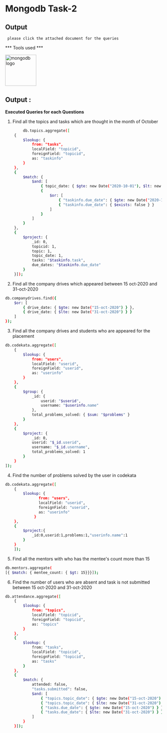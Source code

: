 # Mongodb Task-2

## Output 

``` please click the attached document for the queries```

*** Tools used ***

<div align="left">
  <img src="https://www.svgrepo.com/show/303232/mongodb-logo.svg" height="100" alt="mongodb logo"  />
  <img width="50" />
  </div>

## Output :

**Executed Queries for each Questions**

1. Find all the topics and tasks which are thought in the month of October 

```bash
        db.topics.aggregate([
    {
        $lookup: {
            from: "tasks",
            localField: "topicid",
            foreignField: "topicid",
            as: "taskinfo"
        }
    },
    {
        $match: {
            $and: [
                { topic_date: { $gte: new Date("2020-10-01"), $lt: new Date("2020-11-01") } },
                {
                    $or: [
                        { "taskinfo.due_date": { $gte: new Date("2020-10-01"), $lt: new Date("2020-11-01") } },
                        { "taskinfo.due_date": { $exists: false } }
                    ]
                }
            ]
        }
    },
    {
        $project: {
            _id: 0,
            topicid: 1,
            topic: 1,
            topic_date: 1,
            tasks: "$taskinfo.task",
            due_dates: "$taskinfo.due_date"
        }
    }]);

```

2. Find all the company drives which appeared between 15 oct-2020 and 31-oct-2020 

```bash
db.companydrives.find({
    $or: [
        { drive_date: { $gte: new Date("15-oct-2020") } },
        { drive_date: { $lte: new Date("31-oct-2020") } }
    ]
});

```

3. Find all the company drives and students who are appeared for the placement

```bash
db.codekata.aggregate([
    {
        $lookup: {
            from: "users",
            localField: "userid",
            foreignField: "userid",
            as: "userinfo"
        }
    },
    {
        $group: {
            _id: {
                userid: "$userid",
                username: "$userinfo.name"
            },
            total_problems_solved: { $sum: "$problems" }
        }
    },
    {
        $project: {
            _id: 0,
            userid: "$_id.userid",
            username: "$_id.username",
            total_problems_solved: 1
        }
    }
]);
```

4. Find the number of problems solved by the user in codekata

```bash
db.codekata.aggregate([
    {
        $lookup: {
               from: "users",
               localField: "userid",
               foreignField: "userid",
               as: "userinfo"
             }
    },
    {
        $project:{
            _id:0,userid:1,problems:1,"userinfo.name":1
        }
    }
    ]);
```

5. Find all the mentors with who has the mentee's count more than 15

```bash
db.mentors.aggregate(
[{ $match: { mentee_count: { $gt: 15}}}]);

```

6. Find the number of users who are absent and task is not submitted  between 15 oct-2020 and 31-oct-2020

```bash
db.attendance.aggregate([
    {
        $lookup: {
            from: "topics",
            localField: "topicid",
            foreignField: "topicid",
            as: "topics"
        }
    },
    {
        $lookup: {
            from: "tasks",
            localField: "topicid",
            foreignField: "topicid",
            as: "tasks"
        }
    },
    {
        $match: {
            attended: false,
            "tasks.submitted": false,
            $and: [
                { "topics.topic_date": { $gte: new Date("15-oct-2020") } },
                { "topics.topic_date": { $lte: new Date("31-oct-2020") } },
                { "tasks.due_date": { $gte: new Date("15-oct-2020") } },
                { "tasks.due_date": { $lte: new Date("31-oct-2020") } }
            ]
        }
    }]);
```
